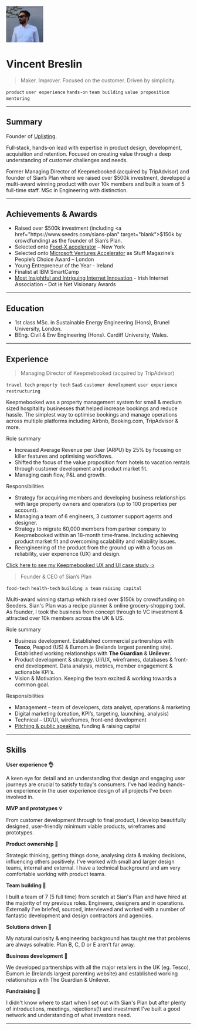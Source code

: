 <img src="/images/vincent-profile-one-cropped.jpeg" width="20%">

# Vincent Breslin

> Maker. Improver. Focused on the customer. Driven by simplicity.

`product` `user experience` `hands-on` `team building` `value proposition` `mentoring`

---
## Summary

Founder of <a href="http://www.uplisting.io" target="blank">Uplisting</a>.

Full‐stack, hands‐on lead with expertise in product design, development, acquisition and retention. Focused on creating value through a deep understanding of customer challenges and needs.

Former Managing Director of Keepmebooked (acquired by TripAdvisor) and founder of Sian’s Plan where we raised over $500k investment, developed a multi-award winning product with over 10k members and built a team of 5 full-time staff. MSc in Engineering with distinction.

---

## Achievements & Awards
* Raised over $500k investment (including <a href="https://www.seedrs.com/sians-plan" target="blank">$150k by crowdfunding</a>) as the founder of Sian’s Plan.
* Selected onto <a href="https://food-x.com/" target="blank">Food‐X accelerator</a> – New York
* Selected onto <a href="https://www.microsoftaccelerator.com/" target="blank">Microsoft Ventures Accelerator</a> as Stuff Magazine’s People’s Choice Award – London
* Young Entrepreneur of the Year - Ireland
* Finalist at IBM SmartCamp
* <a href="https://iia.ie/tag/iia-awards/" target="blank">Most Insightful and Intriguing Internet Innovation</a> - Irish Internet Association - Dot ie Net Visionary Awards
---
## Education

* 1st class MSc. in Sustainable Energy Engineering (Hons), Brunel University, London.
* BEng. Civil & Env Engineering (Hons). Cardiff University, Wales.
---
## Experience

> Managing Director of Keepmebooked (acquired by TripAdvisor)

`travel tech` `property tech` `SaaS` `customer development` `user experience` `restructuring`

Keepmebooked was a property management system for small & medium sized hospitality businesses that helped increase bookings and reduce hassle. The simplest way to optimise bookings and manage operations across multiple platforms including Airbnb, Booking.com, TripAdvisor & more.

Role summary

* Increased Average Revenue per User (ARPU) by 25% by focusing on killer features and optimising workflows.
* Shifted the focus of the value proposition from hotels to vacation rentals through customer development and product market fit.
* Managing cash flow, P&L and growth.

Responsibilities
* Strategy for acquiring members and developing business relationships with large property owners and operators (up to 100 properties per account).
* Managing a team of 6 engineers, 3 customer support agents and designer.
* Strategy to migrate 60,000 members from partner company to Keepmebooked within an 18-month time‐frame. Including achieving product market fit and overcoming scalability and reliability issues.
* Reengineering of the product from the ground up with a focus on reliability, user experience (UX) and design.

<a href="/#/keepmebooked">Click here to see my Keepmebooked UX and UI case study ➩</a>

> Founder & CEO of Sian’s Plan

`food-tech` `health-tech` `building a team` `raising capital`

Multi-award winning startup which raised over $150k by crowdfunding on Seeders. Sian's Plan was a recipe planner & online grocery‐shopping tool. As founder, I took the business from concept through to VC investment & attracted over 10k members across the UK & US.

Role summary
* Business development. Established commercial partnerships with **Tesco**, Peapod (US) & Eumom.ie (Irelands largest parenting site). Established working relationships with  **The Guardian** &  **Unilever**.
* Product development & strategy. UI/UX, wireframes, databases & front‐end development. Data analysis, metrics, member engagement & actionable KPI’s.
* Vision & Motivation. Keeping the team excited & working towards a common goal.

Responsibilities
* Management – team of developers, data analyst, operations & marketing
* Digital marketing (creation, KPI’s, targeting, launching, analysis)
* Technical – UX/UI, wireframes, front‐end development
* <a href="https://www.youtube.com/watch?v=Ld72SmaTfhw" target="blank">Pitching & public speaking</a>, funding & raising capital
---


## Skills

**User experience 👌**

A keen eye for detail and an understanding that design and engaging user journeys are crucial to satisfy today's consumers. I've had leading hands-on experience in the user experience design of all projects I've been involved in.

**MVP and prototypes 💡**

From customer development through to final product, I develop beautifully designed, user-friendly minimum viable products, wireframes and prototypes.

**Product ownership 🙋‍**

Strategic thinking, getting things done, analysing data & making decisions, influencing others positively. I've worked with small and larger design teams, internal and external. I have a technical background and am very comfortable working with product teams.

**Team building 🔨**

I built a team of 7 (5 full time) from scratch at Sian's Plan and have hired at the majority of my previous roles. Engineers, designers and in operations. Externally I've briefed, sourced, interviewed and worked with a number of fantastic development and design contractors and agencies.

**Solutions driven 🏁**

My natural curiosity & engineering background has taught me that problems are always solvable. Plan B, C, D or E aren't far away.

**Business development 🤝**

We developed partnerships with all the major retailers in the UK (eg. Tesco), Eumom.ie (Irelands largest parenting website) and established working relationships with The Guardian & Unilever.

**Fundraising 💸**

I didn't know where to start when I set out with Sian's Plan but after plenty of introductions, meetings, rejections(!) and investment I've built a good network and understanding of what investors need.

---
